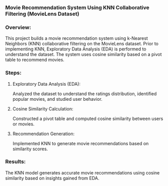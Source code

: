 ### Movie Recommendation System Using KNN Collaborative Filtering (MovieLens Dataset)

### Overview:
This project builds a movie recommendation system using k-Nearest Neighbors (KNN) collaborative filtering on the MovieLens dataset. Prior to implementing KNN, Exploratory Data Analysis (EDA) is performed to understand the dataset. The system uses cosine similarity based on a pivot table to recommend movies.

### Steps:

1. Exploratory Data Analysis (EDA):

   Analyzed the dataset to understand the ratings distribution, identified popular movies, and studied user behavior.

2. Cosine Similarity Calculation:

   Constructed a pivot table and computed cosine similarity between users or movies.

3. Recommendation Generation:

   Implemented KNN to generate movie recommendations based on similarity scores.

### Results:

   The KNN model generates accurate movie recommendations using cosine similarity based on insights gained from EDA.
